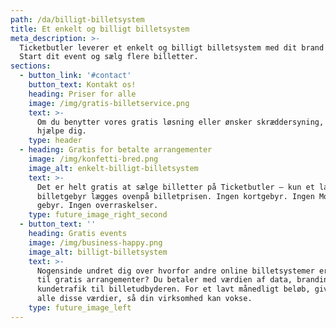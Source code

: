 ```yaml
---
path: /da/billigt-billetsystem
title: Et enkelt og billigt billetsystem
meta_description: >-
  Ticketbutler leverer et enkelt og billigt billetsystem med dit brand i fokus.
  Start dit event og sælg flere billetter. 
sections:
  - button_link: '#contact'
    button_text: Kontakt os!
    heading: Priser for alle
    image: /img/gratis-billetservice.png
    text: >-
      Om du benytter vores gratis løsning eller ønsker skræddersyning, kan vi
      hjælpe dig.
    type: header
  - heading: Gratis for betalte arrangementer
    image: /img/konfetti-bred.png
    image_alt: enkelt-billigt-billetsystem
    text: >-
      Det er helt gratis at sælge billetter på Ticketbutler – kun et lavt
      billetgebyr lægges ovenpå billetprisen. Ingen kortgebyr. Ingen MobilePay
      gebyr. Ingen overraskelser. 
    type: future_image_right_second
  - button_text: ''
    heading: Gratis events
    image: /img/business-happy.png
    image_alt: billigt-billetsystem
    text: >-
      Nogensinde undret dig over hvorfor andre online billetsystemer er gratis
      til gratis arrangementer? Du betaler med værdien af data, branding og
      kundetrafik til billetudbyderen. For et lavt månedligt beløb, giver vi dig
      alle disse værdier, så din virksomhed kan vokse.
    type: future_image_left
---
```

